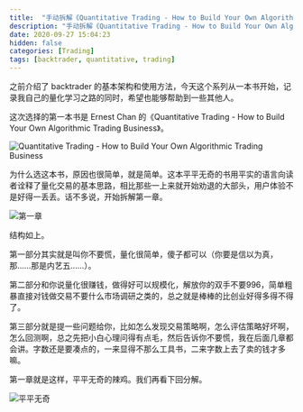 ```yaml
---
title:  "手动拆解《Quantitative Trading - How to Build Your Own Algorithmic Trading Business》（一）"
description: "手动拆解《Quantitative Trading - How to Build Your Own Algorithmic Trading Business》（一）"
date: 2020-09-27 15:04:23
hidden: false
categories: [Trading]
tags: [backtrader, quantitative, trading]
---
```


之前介绍了 backtrader 的基本架构和使用方法，今天这个系列从一本书开始，记录我自己的量化学习之路的同时，希望也能够帮助到一些其他人。

这次选择的第一本书是 Ernest Chan 的《Quantitative Trading - How to Build Your Own Algorithmic Trading Business》。

![Quantitative Trading - How to Build Your Own Algorithmic Trading Business]({{site.url}}/images/2020-09-27-qt-htbyoatb-1/cover.png "Quantitative Trading - How to Build Your Own Algorithmic Trading Business")

为什么选这本书，原因也很简单，就是简单。这本平平无奇的书用平实的语言向读者诠释了量化交易的基本思路，相比那些一上来就开始劝退的大部头，用户体验不是好得一丢丢。话不多说，开始拆解第一章。

![第一章]({{site.url}}/images/2020-09-27-qt-htbyoatb-1/c1.png "第一章")

结构如上。

第一部分其实就是叫你不要慌，量化很简单，傻子都可以（你要是信以为真，那……那是内艺五……）。

第二部分和你说量化很赚钱，做得好可以规模化，解放你的双手不要996，简单粗暴直接对钱做交易不要什么市场调研之类的，总之就是棒棒的比创业好得多得不得了。

第三部分就是提一些问题给你，比如怎么发现交易策略啊，怎么评估策略好坏啊，怎么回测啊，总之先把小白心理问得有点毛，然后告诉你不要慌，我在后面几章都会讲。字数还是要凑点的，一来显得不那么工具书，二来字数上去了卖的钱才多嘛。

第一章就是这样，平平无奇的辣鸡。我们再看下回分解。

![平平无奇]({{site.url}}/images/2020-09-27-qt-htbyoatb-1/平平无奇.png "平平无奇")
